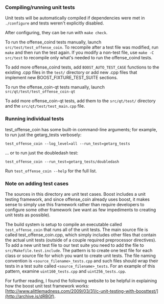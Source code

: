 ### Compiling/running unit tests

Unit tests will be automatically compiled if dependencies were met in `./configure`
and tests weren't explicitly disabled.

After configuring, they can be run with `make check`.

To run the offense_coind tests manually, launch `src/test/test_offense_coin`. To recompile
after a test file was modified, run `make` and then run the test again. If you
modify a non-test file, use `make -C src/test` to recompile only what's needed
to run the offense_coind tests.

To add more offense_coind tests, add `BOOST_AUTO_TEST_CASE` functions to the existing
.cpp files in the `test/` directory or add new .cpp files that
implement new BOOST_FIXTURE_TEST_SUITE sections.

To run the offense_coin-qt tests manually, launch `src/qt/test/test_offense_coin-qt`

To add more offense_coin-qt tests, add them to the `src/qt/test/` directory and
the `src/qt/test/test_main.cpp` file.

### Running individual tests

test_offense_coin has some built-in command-line arguments; for
example, to run just the getarg_tests verbosely:

    test_offense_coin --log_level=all --run_test=getarg_tests

... or to run just the doubledash test:

    test_offense_coin --run_test=getarg_tests/doubledash

Run `test_offense_coin --help` for the full list.

### Note on adding test cases

The sources in this directory are unit test cases.  Boost includes a
unit testing framework, and since offense_coin already uses boost, it makes
sense to simply use this framework rather than require developers to
configure some other framework (we want as few impediments to creating
unit tests as possible).

The build system is setup to compile an executable called `test_offense_coin`
that runs all of the unit tests.  The main source file is called
test_offense_coin.cpp, which simply includes other files that contain the
actual unit tests (outside of a couple required preprocessor
directives). To add a new unit test file to our test suite you need
to add the file to `src/Makefile.test.include`. The pattern is to
create one test file for each class or source file for which you want
to create unit tests.  The file naming convention is
`<source_filename>_tests.cpp` and such files should wrap their tests
in a test suite called `<source_filename>_tests`.  For an example of
this pattern, examine `uint160_tests.cpp` and `uint256_tests.cpp`.

For further reading, I found the following website to be helpful in
explaining how the boost unit test framework works:
[http://www.alittlemadness.com/2009/03/31/c-unit-testing-with-boosttest/](http://archive.is/dRBGf).
